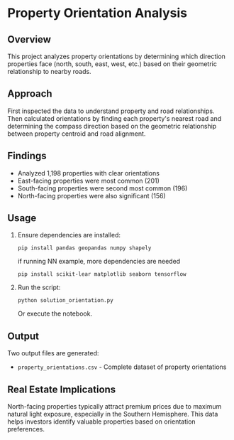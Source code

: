 # Property Orientation Analysis

## Overview
This project analyzes property orientations by determining which direction properties face (north, south, east, west, etc.) based on their geometric relationship to nearby roads.

## Approach
First inspected the data to understand property and road relationships. Then calculated orientations by finding each property's nearest road and determining the compass direction based on the geometric relationship between property centroid and road alignment.

## Findings
- Analyzed 1,198 properties with clear orientations
- East-facing properties were most common (201)
- South-facing properties were second most common (196)
- North-facing properties were also significant (156)

## Usage
1. Ensure dependencies are installed:
   ```
   pip install pandas geopandas numpy shapely
   ```

   if running NN example, more dependencies are needed
   ```
   pip install scikit-lear matplotlib seaborn tensorflow
   ```

2. Run the script:
   ```
   python solution_orientation.py
   ```

   Or execute the notebook.

## Output
Two output files are generated:
- `property_orientations.csv` - Complete dataset of property orientations

## Real Estate Implications
North-facing properties typically attract premium prices due to maximum natural light exposure, especially in the Southern Hemisphere. This data helps investors identify valuable properties based on orientation preferences.